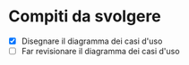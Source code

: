# Compiti da svolgere

- [x] Disegnare il diagramma dei casi d'uso
- [ ] Far revisionare il diagramma dei casi d'uso

